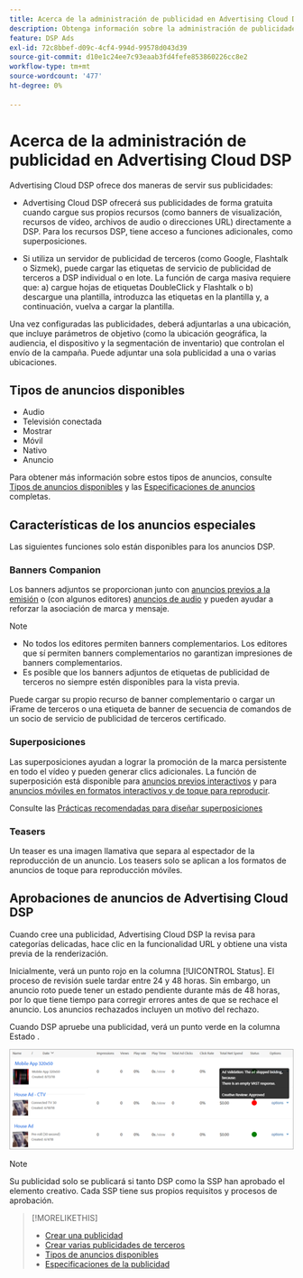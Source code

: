 ```yaml
---
title: Acerca de la administración de publicidad en Advertising Cloud DSP
description: Obtenga información sobre la administración de publicidades.
feature: DSP Ads
exl-id: 72c8bbef-d09c-4cf4-994d-99578d043d39
source-git-commit: d10e1c24ee7c93eaab3fd4fefe853860226cc8e2
workflow-type: tm+mt
source-wordcount: '477'
ht-degree: 0%

---
```


# Acerca de la administración de publicidad en Advertising Cloud DSP

<!-- add "The Ads View (Dashboard?)" section -->

Advertising Cloud DSP ofrece dos maneras de servir sus publicidades:

* Advertising Cloud DSP ofrecerá sus publicidades de forma gratuita cuando cargue sus propios recursos (como banners de visualización, recursos de vídeo, archivos de audio o direcciones URL) directamente a DSP. Para los recursos DSP, tiene acceso a funciones adicionales, como superposiciones.

* Si utiliza un servidor de publicidad de terceros (como Google, Flashtalk o Sizmek), puede cargar las etiquetas de servicio de publicidad de terceros a DSP individual o en lote. La función de carga masiva requiere que: a) cargue hojas de etiquetas DoubleClick y Flashtalk o b) descargue una plantilla, introduzca las etiquetas en la plantilla y, a continuación, vuelva a cargar la plantilla.<!-- need a list of all supported third-party ad servers; see file in future-tbd folder -->

Una vez configuradas las publicidades, deberá adjuntarlas a una ubicación, que incluye parámetros de objetivo (como la ubicación geográfica, la audiencia, el dispositivo y la segmentación de inventario) que controlan el envío de la campaña. Puede adjuntar una sola publicidad a una o varias ubicaciones.

## Tipos de anuncios disponibles

* Audio
* Televisión conectada
* Mostrar
* Móvil
* Nativo
* Anuncio

Para obtener más información sobre estos tipos de anuncios, consulte [Tipos de anuncios disponibles](ad-types.md) y las [Especificaciones de anuncios](/help/dsp/assets/ad-specs.pdf) completas.

## Características de los anuncios especiales

Las siguientes funciones solo están disponibles para los anuncios DSP.

### Banners Companion

Los banners adjuntos se proporcionan junto con [anuncios previos a la emisión](ad-settings-pre-roll.md) o (con algunos editores) [anuncios de audio](ad-settings-audio.md) y pueden ayudar a reforzar la asociación de marca y mensaje.

>[!NOTE]
>
>* No todos los editores permiten banners complementarios. Los editores que sí permiten banners complementarios no garantizan impresiones de banners complementarios.
>* Es posible que los banners adjuntos de etiquetas de publicidad de terceros no siempre estén disponibles para la vista previa.


Puede cargar su propio recurso de banner complementario o cargar un iFrame de terceros o una etiqueta de banner de secuencia de comandos de un socio de servicio de publicidad de terceros certificado.

### Superposiciones

Las superposiciones ayudan a lograr la promoción de la marca persistente en todo el vídeo y pueden generar clics adicionales. La función de superposición está disponible para [anuncios previos interactivos](ad-settings-pre-roll.md) y para [anuncios móviles en formatos interactivos y de toque para reproducir](ad-settings-mobile.md).

Consulte las [Prácticas recomendadas para diseñar superposiciones](/help/dsp/campaign-management/ads/ad-best-practices-overlays.md)

### Teasers

Un teaser es una imagen llamativa que separa al espectador de la reproducción de un anuncio. Los teasers solo se aplican a los formatos de anuncios de toque para reproducción móviles.

## Aprobaciones de anuncios de Advertising Cloud DSP

Cuando cree una publicidad, Advertising Cloud DSP la revisa para categorías delicadas, hace clic en la funcionalidad URL y obtiene una vista previa de la renderización.

Inicialmente, verá un punto rojo en la columna [!UICONTROL Status]. El proceso de revisión suele tardar entre 24 y 48 horas. Sin embargo, un anuncio roto puede tener un estado pendiente durante más de 48 horas, por lo que tiene tiempo para corregir errores antes de que se rechace el anuncio. Los anuncios rechazados incluyen un motivo del rechazo.

Cuando DSP apruebe una publicidad, verá un punto verde en la columna Estado .

![indicador de aprobación en la  [!UICONTROL Status] columna](/help/dsp/assets/ad-approval-status.png)

>[!NOTE]
>
>Su publicidad solo se publicará si tanto DSP como la SSP han aprobado el elemento creativo. Cada SSP tiene sus propios requisitos y procesos de aprobación.

>[!MORELIKETHIS]
>
>* [Crear una publicidad](ad-create.md)
>* [Crear varias publicidades de terceros](ad-create-third-party.md)
>* [Tipos de anuncios disponibles](ad-types.md)
>* [Especificaciones de la publicidad](/help/dsp/assets/ad-specs.pdf)

